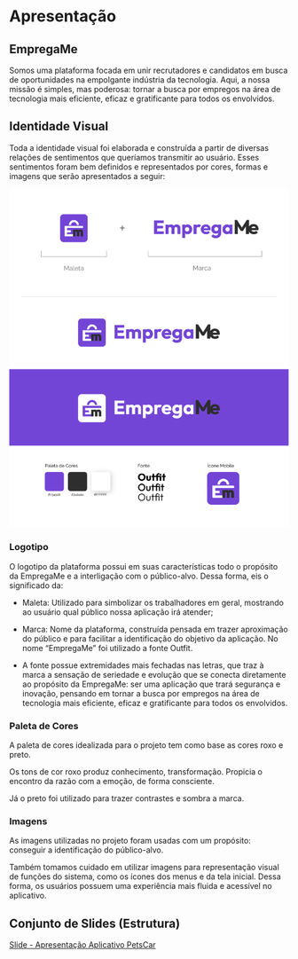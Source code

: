 # Apresentação

## EmpregaMe

Somos uma plataforma focada em unir recrutadores e candidatos em busca de oportunidades na empolgante indústria da tecnologia. Aqui, a nossa missão é simples, mas poderosa: tornar a busca por empregos na área de tecnologia mais eficiente, eficaz e gratificante para todos os envolvidos.

## Identidade Visual

Toda a identidade visual foi elaborada e construída a partir de diversas relações de sentimentos que queríamos transmitir ao usuário. Esses sentimentos foram bem definidos e representados por cores, formas e imagens que serão apresentados a seguir:

![Identidade PetsCar](/docs/img/identidade-empregame.png)

### Logotipo

O logotipo da plataforma possui em suas características todo o propósito da EmpregaMe e a interligação com o público-alvo. Dessa forma, eis o significado da:

- Maleta: Utilizado para simbolizar os trabalhadores em geral, mostrando ao usuário qual público nossa aplicação irá atender;

- Marca: Nome da plataforma, construída pensada em trazer aproximação do público e para facilitar a identificação do objetivo da aplicação. No nome “EmpregaMe” foi utilizado a fonte Outfit.

- A fonte possue extremidades mais fechadas nas letras, que traz à marca a sensação de seriedade e evolução que se conecta diretamente ao propósito da EmpregaMe: ser uma aplicação que trará segurança e inovação, pensando em tornar a busca por empregos na área de tecnologia mais eficiente, eficaz e gratificante para todos os envolvidos.

### Paleta de Cores

A paleta de cores idealizada para o projeto tem como base as cores roxo e preto.

Os tons de cor roxo produz conhecimento, transformação. Propicia o encontro da razão com a emoção, de forma consciente.

Já o preto foi utilizado para trazer contrastes e sombra a marca.

### Imagens

As imagens utilizadas no projeto foram usadas com um propósito: conseguir a identificação do público-alvo.

Também tomamos cuidado em utilizar imagens para representação visual de funções do sistema, como os ícones dos menus e da tela inicial. Dessa forma, os usuários possuem uma experiência mais fluida e acessível no aplicativo.

## Conjunto de Slides (Estrutura)

[Slide - Apresentação Aplicativo PetsCar](/presentation/EmpregaMe%20-%20Apresentação%20Slide.pdf)
